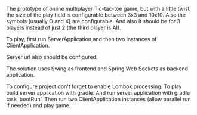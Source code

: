 The prototype of online multiplayer Tic-tac-toe game, but with a little twist:
the size of the play field is configurable between 3x3 and 10x10.
Also the symbols (usually O and X) are configurable. 
And also it should be for 3 players instead of just 2 (the third player is AI).

To play, first run ServerApplication and then two instances of ClientApplication.

Server url also should be configured.

The solution uses Swing as frontend and Spring Web Sockets as backend application.

To configure project don't forget to enable Lombok processing.
To play build server application with gradle.
And run server application with gradle task 'bootRun'.
Then run two ClientApplication instances (allow parallel run if needed) and play game.